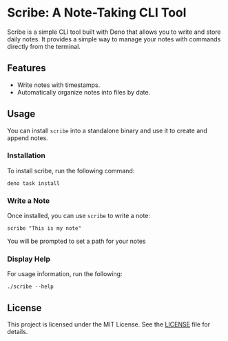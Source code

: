 # Scribe: A Note-Taking CLI Tool

Scribe is a simple CLI tool built with Deno that allows you to write and store daily notes. It provides a simple way to manage your notes with commands directly from the terminal.

## Features

- Write notes with timestamps.
- Automatically organize notes into files by date.

## Usage

You can install `scribe` into a standalone binary and use it to create and append notes.

### Installation

To install scribe, run the following command:

```
deno task install
```

### Write a Note

Once installed, you can use `scribe` to write a note:

```
scribe "This is my note"
```

You will be prompted to set a path for your notes

### Display Help

For usage information, run the following:

```
./scribe --help
```

## License

This project is licensed under the MIT License. See the [LICENSE](./LICENSE) file for details.
